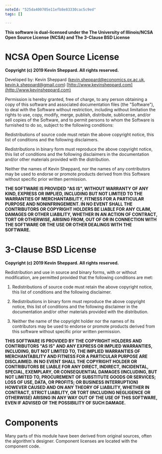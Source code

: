 ```yaml
---
noteId: "525da400705e11efb8e83330cac5c9ed"
tags: []

---
```


**This software is dual-licensed under the The University of Illinois/NCSA
Open Source License (NCSA) and The 3-Clause BSD License**

# NCSA Open Source License
**Copyright (c) 2019 Kevin Sheppard. All rights reserved.**

Developed by: Kevin Sheppard (<kevin.sheppard@economics.ox.ac.uk>,
<kevin.k.sheppard@gmail.com>)
[http://www.kevinsheppard.com](http://www.kevinsheppard.com)

Permission is hereby granted, free of charge, to any person obtaining a copy of
this software and associated documentation files (the "Software"), to deal with
the Software without restriction, including without limitation the rights to
use, copy, modify, merge, publish, distribute, sublicense, and/or sell copies
of the Software, and to permit persons to whom the Software is furnished to do
so, subject to the following conditions:

Redistributions of source code must retain the above copyright notice, this
list of conditions and the following disclaimers.

Redistributions in binary form must reproduce the above copyright notice, this
list of conditions and the following disclaimers in the documentation and/or
other materials provided with the distribution.

Neither the names of Kevin Sheppard, nor the names of any contributors may be
used to endorse or promote products derived from this Software without specific
prior written permission.

**THE SOFTWARE IS PROVIDED "AS IS", WITHOUT WARRANTY OF ANY KIND, EXPRESS OR
IMPLIED, INCLUDING BUT NOT LIMITED TO THE WARRANTIES OF MERCHANTABILITY,
FITNESS FOR A PARTICULAR PURPOSE AND NONINFRINGEMENT. IN NO EVENT SHALL THE
CONTRIBUTORS OR COPYRIGHT HOLDERS BE LIABLE FOR ANY CLAIM, DAMAGES OR OTHER
LIABILITY, WHETHER IN AN ACTION OF CONTRACT, TORT OR OTHERWISE, ARISING FROM,
OUT OF OR IN CONNECTION WITH THE SOFTWARE OR THE USE OR OTHER DEALINGS WITH
THE SOFTWARE.**


# 3-Clause BSD License
**Copyright (c) 2019 Kevin Sheppard. All rights reserved.**

Redistribution and use in source and binary forms, with or without
modification, are permitted provided that the following conditions are met:

1. Redistributions of source code must retain the above copyright notice,
   this list of conditions and the following disclaimer.

2. Redistributions in binary form must reproduce the above copyright notice,
   this list of conditions and the following disclaimer in the documentation
   and/or other materials provided with the distribution.

3. Neither the name of the copyright holder nor the names of its contributors
   may be used to endorse or promote products derived from this software
   without specific prior written permission.

**THIS SOFTWARE IS PROVIDED BY THE COPYRIGHT HOLDERS AND CONTRIBUTORS "AS IS"
AND ANY EXPRESS OR IMPLIED WARRANTIES, INCLUDING, BUT NOT LIMITED TO, THE
IMPLIED WARRANTIES OF MERCHANTABILITY AND FITNESS FOR A PARTICULAR PURPOSE
ARE DISCLAIMED. IN NO EVENT SHALL THE COPYRIGHT HOLDER OR CONTRIBUTORS BE
LIABLE FOR ANY DIRECT, INDIRECT, INCIDENTAL, SPECIAL, EXEMPLARY, OR
CONSEQUENTIAL DAMAGES (INCLUDING, BUT NOT LIMITED TO, PROCUREMENT OF
SUBSTITUTE GOODS OR SERVICES; LOSS OF USE, DATA, OR PROFITS; OR BUSINESS
INTERRUPTION) HOWEVER CAUSED AND ON ANY THEORY OF LIABILITY, WHETHER IN
CONTRACT, STRICT LIABILITY, OR TORT (INCLUDING NEGLIGENCE OR OTHERWISE)
ARISING IN ANY WAY OUT OF THE USE OF THIS SOFTWARE, EVEN IF ADVISED OF
THE POSSIBILITY OF SUCH DAMAGE.**

# Components

Many parts of this module have been derived from original sources, 
often the algorithm's designer. Component licenses are located with 
the component code.
